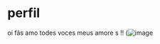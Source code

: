 # perfil
oi fâs amo todes voces meus amore s !!
(![image](![image](https://github.com/EuAmoNewJeans/perfil/assets/142015577/3568cb8a-862c-481f-ad59-d308118c72e9))




